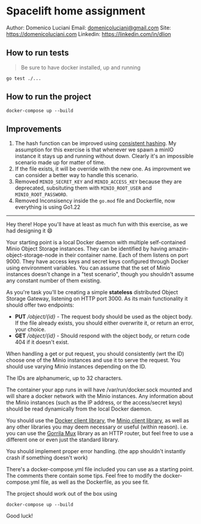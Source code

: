 # Spacelift home assignment

Author: Domenico Luciani
Email: domenicoluciani@gmail.com
Site: https://domenicoluciani.com
Linkedin: https://linkedin.com/in/dlion

## How to run tests

> Be sure to have docker installed, up and running

`go test ./...`

## How to run the project

`docker-compose up --build`

## Improvements
1. The hash function can be improved using [consistent hashing](https://highscalability.com/consistent-hashing-algorithm/). My assumption for this exercise is that whenever we spawn a minIO instance it stays up and running without down. Clearly it's an impossible scenario made up for matter of time.
2. If the file exists, it will be override with the new one. As improvment we can consider a better way to handle this scenario.
3. Removed `MINIO_SECRET_KEY` and `MINIO_ACCESS_KEY` because they are deprecated, subsituting them with `MINIO_ROOT_USER` and `MINIO_ROOT_PASSWORD`.
4. Removed Inconsisency inside the `go.mod` file and Dockerfile, now everything is using Go1.22


---

Hey there! Hope you'll have at least as much fun with this exercise, as we had designing it 😄

Your starting point is a local Docker daemon with multiple self-contained Minio Object Storage instances.
They can be identified by having amazin-object-storage-node in their container name.
Each of them listens on port 9000.
They have access keys and secret keys configured through Docker using environment variables.
You can assume that the set of Minio instances doesn't change in a "test scenario", though you shouldn't assume any constant number of them existing.

As you're task you'll be creating a simple **stateless** distributed Object Storage Gateway, listening on HTTP port 3000.
As its main functionality it should offer two endpoints:
 - **PUT** */object/{id}* - The request body should be used as the object body. If the file already exists, you should either overwrite it, or return an error, your choice.
 - **GET** */object/{id}* - Should respond with the object body, or return code 404 if it doesn't exist.

When handling a get or put request, you should consistently (wrt the ID) choose one of the Minio instances and use it to serve the request.
You should use varying Minio instances depending on the ID.

The IDs are alphanumeric, up to 32 characters.

The container your app runs in will have /var/run/docker.sock mounted and will share a docker network with the Minio instances.
Any information about the Minio instances (such as the IP address, or the access/secret keys) should be read dynamically from the local Docker daemon.

You should use the [Docker client library](https://github.com/moby/moby/tree/master/client),
the [Minio client library](https://github.com/minio/minio-go),
as well as any other libraries you may deem necessary or useful (within reason).
i.e. you can use the [Gorrila Mux](https://github.com/gorilla/mux) library as an HTTP router,
but feel free to use a different one or even just the standard library.

You should implement proper error handling. (the app shouldn't instantly crash if something doesn't work)

There's a docker-compose.yml file included you can use as a starting point. The comments there contain some tips.
Feel free to modify the docker-compose.yml file, as well as the Dockerfile, as you see fit.

The project should work out of the box using
```
docker-compose up --build
```

Good luck!